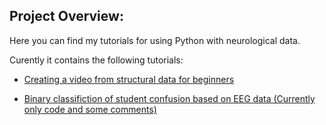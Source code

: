 ## Project Overview:

Here you can find my tutorials for using Python with neurological data.

Curently it contains the following tutorials:

- [Creating a video from structural data for beginners](https://github.com/Thomasrider/Python-and-Neuroimaging/blob/master/Creating%20a%20Video%20from%20Structural%20Data%20for%20Beginners.md)

- [Binary classifiction of student confusion based on EEG data (Currently only code and some comments)](https://github.com/Thomasrider/Python-and-Neuroimaging/blob/master/svc-with-eeg-smote-rfecv-gridsearchcv-roc-auc.py)
